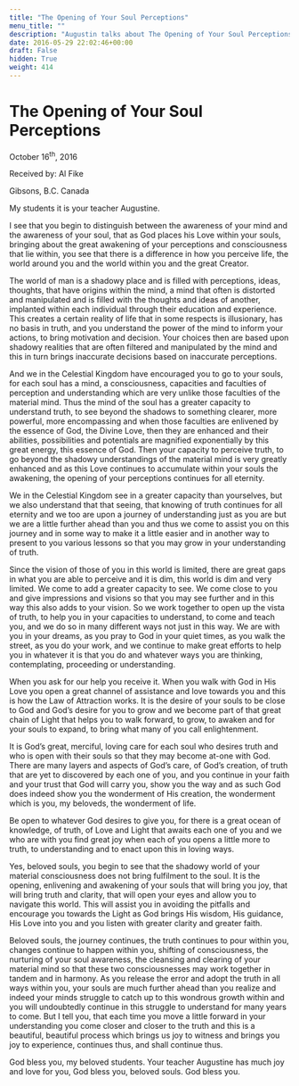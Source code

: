 ```yaml
---
title: "The Opening of Your Soul Perceptions"
menu_title: ""
description: "Augustin talks about The Opening of Your Soul Perceptions"
date: 2016-05-29 22:02:46+00:00
draft: False
hidden: True
weight: 414
---
```

# The Opening of Your Soul Perceptions
October 16<sup>th</sup>, 2016

Received by: Al Fike

Gibsons, B.C. Canada


My students it is your teacher Augustine.

I see that you begin to distinguish between the awareness of your mind and the awareness of your soul, that as God places his Love within your souls, bringing about the great awakening of your perceptions and consciousness that lie within, you see that there is a difference in how you perceive life, the world around you and the world within you and the great Creator. 

The world of man is a shadowy place and is filled with perceptions, ideas, thoughts, that have origins within the mind, a mind that often is distorted and manipulated and is filled with the thoughts and ideas of another, implanted within each individual through their education and experience. This creates a certain reality of life that in some respects is illusionary, has no basis in truth, and you understand the power of the mind to inform your actions, to bring motivation and decision. Your choices then are based upon shadowy realities that are often filtered and manipulated by the mind and this in turn brings inaccurate decisions based on inaccurate perceptions. 

And we in the Celestial Kingdom have encouraged you to go to your souls, for each soul has a mind, a consciousness, capacities and faculties of perception and understanding which are very unlike those faculties of the material mind. Thus the mind of the soul has a greater capacity to understand truth, to see beyond the shadows to something clearer, more powerful, more encompassing and when those faculties are enlivened by the essence of God, the Divine Love, then they are enhanced and their abilities, possibilities and potentials are magnified exponentially by this great energy, this essence of God. Then your capacity to perceive truth, to go beyond the shadowy understandings of the material mind is very greatly enhanced and as this Love continues to accumulate within your souls the awakening, the opening of your perceptions continues for all eternity. 

We in the Celestial Kingdom see in a greater capacity than yourselves, but we also understand that that seeing, that knowing of truth continues for all eternity and we too are upon a journey of understanding just as you are but we are a little further ahead than you and thus we come to assist you on this journey and in some way to make it a little easier and in another way to present to you various lessons so that you may grow in your understanding of truth.

Since the vision of those of you in this world is limited, there are great gaps in what you are able to perceive and it is dim, this world is dim and very limited. We come to add a greater capacity to see. We come close to you and give impressions and visions so that you may see further and in this way this also adds to your vision. So we work together to open up the vista of truth, to help you in your capacities to understand, to come and teach you, and we do so in many different ways not just in this way. We are with you in your dreams, as you pray to God in your quiet times, as you walk the street, as you do your work,  and we continue to make great efforts to help you in whatever it is that you do and whatever ways you are thinking, contemplating, proceeding or understanding.

When you ask for our help you receive it. When you walk with God in His Love you open a great channel of assistance and love towards you and this is how the Law of Attraction works. It is the desire of your souls to be close to God and God’s desire for you to grow and we become part of that great chain of Light that helps you to walk forward, to grow, to awaken and for your souls to expand, to bring what many of you call enlightenment. 

It is God’s great, merciful, loving care for each soul who desires truth and who is open with their souls so that they may become at-one with God. There are many layers and aspects of God’s care, of God’s creation, of truth that are yet to discovered by each one of you, and you continue in your faith and your trust that God will carry you, show you the way and as such God does indeed show you the wonderment of His creation, the wonderment which is you, my beloveds, the wonderment of life.

Be open to whatever God desires to give you, for there is a great ocean of knowledge, of truth, of Love and Light that awaits each one of you and we who are with you find great joy when each of you opens a little more to truth, to understanding and to enact upon this in loving ways. 

Yes, beloved souls, you begin to see that the shadowy world of your material consciousness does not bring fulfilment to the soul. It is the opening, enlivening and awakening of your souls that will bring you joy, that will bring truth and clarity, that will open your eyes and allow you to navigate this world. This will assist you in avoiding the pitfalls and encourage you towards the Light as God brings His wisdom, His guidance, His Love into you and you listen with greater clarity and greater faith.

Beloved souls, the journey continues, the truth continues to pour within you, changes continue to happen within you, shifting of consciousness, the nurturing of your soul awareness, the cleansing and clearing of your material mind so that these two consciousnesses may work together in tandem and in harmony. As you release the error and adopt the truth in all ways within you, your souls are much further ahead than you realize and indeed your minds struggle to catch up to this wondrous growth within and you will undoubtedly continue in this struggle to understand for many years to come. But I tell you, that each time you move a little forward in your understanding you come closer and closer to the truth and this is a beautiful, beautiful process which brings us joy to witness and brings you joy to experience, continues thus, and shall continue thus.

God bless you, my beloved students. Your teacher Augustine has much joy and love for you, God bless you, beloved souls. God bless you. 

  

